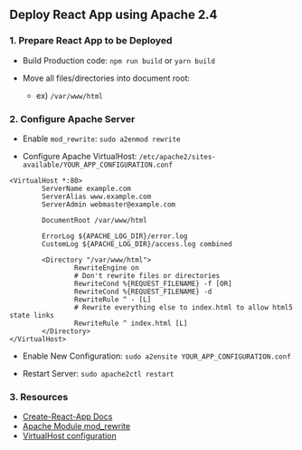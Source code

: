 ## Deploy React App using Apache 2.4



### 1. Prepare React App to be Deployed

* Build Production code: `npm run build` or `yarn build`

* Move all files/directories into document root:
  - ex) `/var/www/html`



### 2. Configure Apache Server

* Enable `mod_rewrite`: `sudo a2enmod rewrite`

* Configure Apache VirtualHost: `/etc/apache2/sites-available/YOUR_APP_CONFIGURATION.conf`
```
<VirtualHost *:80>
        ServerName example.com
        ServerAlias www.example.com
        ServerAdmin webmaster@example.com

        DocumentRoot /var/www/html

        ErrorLog ${APACHE_LOG_DIR}/error.log
        CustomLog ${APACHE_LOG_DIR}/access.log combined

        <Directory "/var/www/html">
                RewriteEngine on
                # Don't rewrite files or directories
                RewriteCond %{REQUEST_FILENAME} -f [OR]
                RewriteCond %{REQUEST_FILENAME} -d
                RewriteRule ^ - [L]
                # Rewrite everything else to index.html to allow html5 state links
                RewriteRule ^ index.html [L]
        </Directory>
</VirtualHost>
```

* Enable New Configuration: `sudo a2ensite YOUR_APP_CONFIGURATION.conf`

* Restart Server: `sudo apache2ctl restart`



### 3. Resources
* [Create-React-App Docs](https://github.com/facebook/create-react-app/blob/master/packages/react-scripts/template/README.md#deployment)
* [Apache Module mod_rewrite](https://httpd.apache.org/docs/2.4/mod/mod_rewrite.html)
* [VirtualHost configuration](https://gkedge.gitbooks.io/react-router-in-the-real/content/apache.html)
